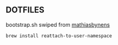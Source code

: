 DOTFILES
---------------

bootstrap.sh swiped from [mathiasbynens](https://github.com/mathiasbynens/dotfiles/blob/master/bootstrap.sh)



`brew install reattach-to-user-namespace`
